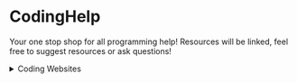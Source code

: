# CodingHelp
Your one stop shop for all programming help! Resources will be linked, feel free to suggest resources or ask questions!

<!-- Nested Tabs -->
<details>
    <summary>Coding Websites</summary>
    <details>
        <summary>Coding Platforms</summary>
        <p>###</p>
    </details>   
    <details>
        <summary>Algorithm Platforms</summary>
        <p>###</p>
    </details>
    <details>
        <summary>Documentation</summary>
        <p>###</p>
    </details>
    <details>
        <summary>Text Editors</summary>
        <p>###</p>
    </details>

<!-- Seperate Tabs -->    
<details>
    <summary>YouTube Channels</summary>
    <p>###</p>
    <details>

</details>

<details>
    <summary>YouTube Channels</summary>
    <p>###</p>
</details>

</details>

</body>
</html>
